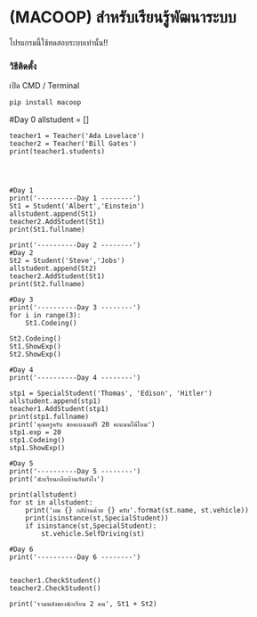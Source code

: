 # (MACOOP) สำหรับเรียนรู้พัฒนาระบบ

โปรแกรมนี้ใช้ทดสอบระบบเท่านั้น!!

### วิธีติดตั้ง

เปิด CMD / Terminal

```python
pip install macoop
```
#Day 0
	allstudent = []

	teacher1 = Teacher('Ada Lovelace')
	teacher2 = Teacher('Bill Gates')
	print(teacher1.students)




	#Day 1
	print('----------Day 1 --------')
	St1 = Student('Albert','Einstein')
	allstudent.append(St1)
	teacher2.AddStudent(St1)
	print(St1.fullname)

	print('----------Day 2 --------')
	#Day 2
	St2 = Student('Steve','Jobs')
	allstudent.append(St2)
	teacher2.AddStudent(St1)
	print(St2.fullname)

	#Day 3
	print('----------Day 3 --------')
	for i in range(3):
		St1.Codeing()

	St2.Codeing()
	St1.ShowExp()
	St2.ShowExp()

	#Day 4
	print('----------Day 4 --------')

	stp1 = SpecialStudent('Thomas', 'Edison', 'Hitler')
	allstudent.append(stp1)
	teacher1.AddStudent(stp1)
	print(stp1.fullname)
	print('คุณครูครับ ชอคะแนนฟรี 20 คะแนนได้ไหม')
	stp1.exp = 20
	stp1.Codeing()
	stp1.ShowExp()

	#Day 5
	print('----------Day 5 --------')
	print('นักเรียนกลีบบ้านกันยังไง')

	print(allstudent)
	for st in allstudent:
		print('ผม {} กลับ้านด้วย {} ครับ'.format(st.name, st.vehicle))
		print(isinstance(st,SpecialStudent))
		if isinstance(st,SpecialStudent):
			st.vehicle.SelfDriving(st)

	#Day 6
	print('----------Day 6 --------')


	teacher1.CheckStudent()
	teacher2.CheckStudent()

	print('รวมพลังของนักเรียน 2 คน', St1 + St2)

```
